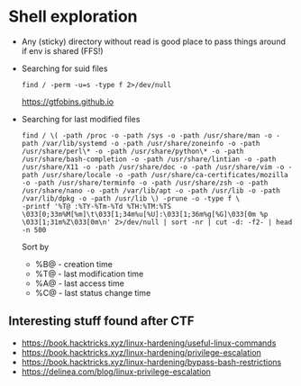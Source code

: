 # Shell exploration

- Any (sticky) directory without read is good place to pass things around if env is shared (FFS!)

- Searching for suid files
  ```shell
  find / -perm -u=s -type f 2>/dev/null
  ```
  https://gtfobins.github.io

- Searching for last modified files
  ```shell
  find / \( -path /proc -o -path /sys -o -path /usr/share/man -o -path /var/lib/systemd -o -path /usr/share/zoneinfo -o -path /usr/share/perl\* -o -path /usr/share/python\* -o -path /usr/share/bash-completion -o -path /usr/share/lintian -o -path /usr/share/X11 -o -path /usr/share/doc -o -path /usr/share/vim -o -path /usr/share/locale -o -path /usr/share/ca-certificates/mozilla -o -path /usr/share/terminfo -o -path /usr/share/zsh -o -path /usr/share/nano -o -path /var/lib/apt -o -path /usr/lib -o -path /var/lib/dpkg -o -path /usr/lib \) -prune -o -type f \
  -printf '%T@ :%TY-%Tm-%Td %TH:%TM:%TS \033[0;33m%M[%m]\t\033[1;34m%u[%U]:\033[1;36m%g[%G]\033[0m %p \033[1;31m%Z\033[0m\n' 2>/dev/null | sort -nr | cut -d: -f2- | head -n 500
  ```
  Sort by
  - %B@ - creation time
  - %T@ - last modification time
  - %A@ - last access time
  - %C@ - last status change time

## Interesting stuff found after CTF
- https://book.hacktricks.xyz/linux-hardening/useful-linux-commands
- https://book.hacktricks.xyz/linux-hardening/privilege-escalation
- https://book.hacktricks.xyz/linux-hardening/bypass-bash-restrictions
- https://delinea.com/blog/linux-privilege-escalation
